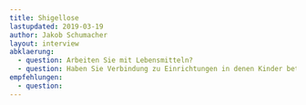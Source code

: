 ```yaml
---
title: Shigellose
lastupdated: 2019-03-19
author: Jakob Schumacher
layout: interview
abklaerung:
  - question: Arbeiten Sie mit Lebensmitteln?
  - question: Haben Sie Verbindung zu Einrichtungen in denen Kinder betreut werden?
empfehlungen:
  - question:
---
```

